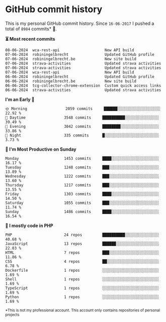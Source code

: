 # GitHub commit history
This is my personal GitHub commit history. Since <!--START_SECTION:first-commit-date-->`16-06-2017`<!--END_SECTION:first-commit-date--> I pushed a total of <!--START_SECTION:total-commit-count-->`8984`<!--END_SECTION:total-commit-count--> commits* 🎉.

<!--START_SECTION:most-recent-commits-->
**⏳ Most recent commits**
                                        
```text
08-06-2024  wca-rest-api                    New API build
07-06-2024  robiningelbrecht                Updated GitHub profile
07-06-2024  robiningelbrecht.be             New site build
07-06-2024  strava-activities               Updated strava activities
07-06-2024  strava-activities               Updated strava activities
07-06-2024  wca-rest-api                    New API build
06-06-2024  robiningelbrecht                Updated GitHub profile
06-06-2024  robiningelbrecht.be             New site build
06-06-2024  tcg-collector-chrome-extension  Custom quick access links
06-06-2024  strava-activities               Updated strava activities
```
<!--END_SECTION:most-recent-commits-->  

<!--START_SECTION:commits-per-day-time-->
**I&#039;m an Early 🐤**

```text
🌞 Morning                 2059 commits     ██████░░░░░░░░░░░░░░░░░░░   22.92 %
🌆 Daytime                 3548 commits     ██████████░░░░░░░░░░░░░░░   39.49 %
🌃 Evening                 3042 commits     ████████░░░░░░░░░░░░░░░░░   33.86 %
🌙 Night                   335 commits      █░░░░░░░░░░░░░░░░░░░░░░░░   3.73 %
```
<!--END_SECTION:commits-per-day-time-->  

<!--START_SECTION:commits-per-weekday-->
**📅 I&#039;m Most Productive on Sunday**

```text
Monday                    1453 commits     ████░░░░░░░░░░░░░░░░░░░░░   16.17 %
Tuesday                   1248 commits     ███░░░░░░░░░░░░░░░░░░░░░░   13.89 %
Wednesday                 1222 commits     ███░░░░░░░░░░░░░░░░░░░░░░   13.60 %
Thursday                  1217 commits     ███░░░░░░░░░░░░░░░░░░░░░░   13.55 %
Friday                    1303 commits     ████░░░░░░░░░░░░░░░░░░░░░   14.50 %
Saturday                  1055 commits     ███░░░░░░░░░░░░░░░░░░░░░░   11.74 %
Sunday                    1486 commits     ████░░░░░░░░░░░░░░░░░░░░░   16.54 %
```
<!--END_SECTION:commits-per-weekday-->  

<!--START_SECTION:repos-per-language-->
**💬 I mostly code in PHP**

```text
PHP                       24 repos         ██████████░░░░░░░░░░░░░░░   40.68 %
JavaScript                13 repos         ██████░░░░░░░░░░░░░░░░░░░   22.03 %
HTML                      7 repos          ███░░░░░░░░░░░░░░░░░░░░░░   11.86 %
CSS                       4 repos          ██░░░░░░░░░░░░░░░░░░░░░░░   6.78 %
Dockerfile                1 repos          ░░░░░░░░░░░░░░░░░░░░░░░░░   1.69 %
Shell                     1 repos          ░░░░░░░░░░░░░░░░░░░░░░░░░   1.69 %
TypeScript                1 repos          ░░░░░░░░░░░░░░░░░░░░░░░░░   1.69 %
Python                    1 repos          ░░░░░░░░░░░░░░░░░░░░░░░░░   1.69 %
```
<!--END_SECTION:repos-per-language-->  

<sub>*This is not my professional account. This account only contains repositories of personal projects</sub>
